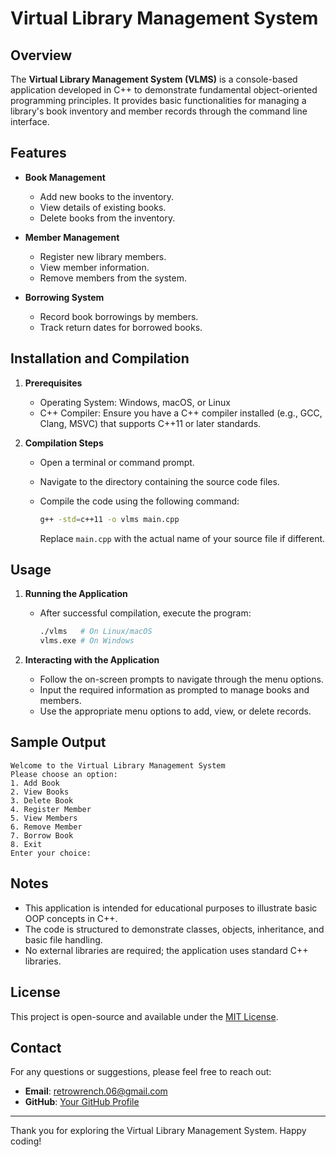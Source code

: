 # Virtual Library Management System

## Overview
The **Virtual Library Management System (VLMS)** is a console-based application developed in C++ to demonstrate fundamental object-oriented programming principles. It provides basic functionalities for managing a library's book inventory and member records through the command line interface.

## Features

- **Book Management**
  - Add new books to the inventory.
  - View details of existing books.
  - Delete books from the inventory.

- **Member Management**
  - Register new library members.
  - View member information.
  - Remove members from the system.

- **Borrowing System**
  - Record book borrowings by members.
  - Track return dates for borrowed books.

## Installation and Compilation

1. **Prerequisites**
   - Operating System: Windows, macOS, or Linux
   - C++ Compiler: Ensure you have a C++ compiler installed (e.g., GCC, Clang, MSVC) that supports C++11 or later standards.

2. **Compilation Steps**
   - Open a terminal or command prompt.
   - Navigate to the directory containing the source code files.
   - Compile the code using the following command:

     ```bash
     g++ -std=c++11 -o vlms main.cpp
     ```

     Replace `main.cpp` with the actual name of your source file if different.

## Usage

1. **Running the Application**
   - After successful compilation, execute the program:

     ```bash
     ./vlms   # On Linux/macOS
     vlms.exe # On Windows
     ```

2. **Interacting with the Application**
   - Follow the on-screen prompts to navigate through the menu options.
   - Input the required information as prompted to manage books and members.
   - Use the appropriate menu options to add, view, or delete records.

## Sample Output

```
Welcome to the Virtual Library Management System
Please choose an option:
1. Add Book
2. View Books
3. Delete Book
4. Register Member
5. View Members
6. Remove Member
7. Borrow Book
8. Exit
Enter your choice:
```

## Notes

- This application is intended for educational purposes to illustrate basic OOP concepts in C++.
- The code is structured to demonstrate classes, objects, inheritance, and basic file handling.
- No external libraries are required; the application uses standard C++ libraries.

## License

This project is open-source and available under the [MIT License](LICENSE).

## Contact

For any questions or suggestions, please feel free to reach out:

- **Email**: retrowrench.06@gmail.com
- **GitHub**: [Your GitHub Profile](https://github.com/)

---

Thank you for exploring the Virtual Library Management System. Happy coding! 
